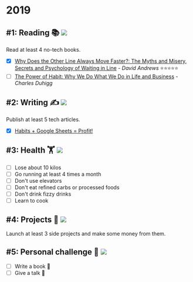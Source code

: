 # 2019
## #1: Reading 📚 ![](https://img.shields.io/badge/progress-25%25-red.svg)
Read at least 4 no-tech books.

- [x] [Why Does the Other Line Always Move Faster?: The Myths and Misery, Secrets and Psychology of Waiting in Line](https://www.goodreads.com/book/show/24693020-why-does-the-other-line-always-move-faster) - *David Andrews* ⭐⭐⭐⭐⭐
- [ ] [The Power of Habit: Why We Do What We Do in Life and Business](https://www.goodreads.com/book/show/12609433-the-power-of-habit) - *Charles Duhigg*

## #2: Writing ✍️ ![](https://img.shields.io/badge/progress-20%25-red.svg)
Publish at least 5 tech articles.

- [x] [Habits + Google Sheets = Profit!](https://medium.com/@hector6872/habits-google-sheets-profit-aef90faba4f0)

## #3: Health 🏋️‍ ![](https://img.shields.io/badge/progress-0%25-red.svg)

- [ ] Lose about 10 kilos
- [ ] Go running at least 4 times a month
- [ ] Don't use elevators
- [ ] Don't eat refined carbs or processed foods
- [ ] Don't drink fizzy drinks
- [ ] Learn to cook

## #4: Projects 🧟 ![](https://img.shields.io/badge/progress-0%25-red.svg)
Launch at least 3 side projects and make some money from them.

## #5: Personal challenge 🙈 ![](https://img.shields.io/badge/progress-0%25-red.svg)

- [ ] Write a book 💊
- [ ] Give a talk 💊
